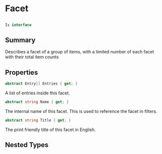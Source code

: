 # Facet

## 
```c#
Is interface
```

## Summary

Describes a facet of a group of items, with a limited
number of each facet with their total item counts
## Properties

```c#
abstract Entry[] Entries { get; } 
```
A list of entries inside this facet.
```c#
abstract string Name { get; } 
```
The internal name of this facet. This is used to reference the facet in filters.
```c#
abstract string Title { get; } 
```
The print friendly title of this facet in English.
## Nested Types

